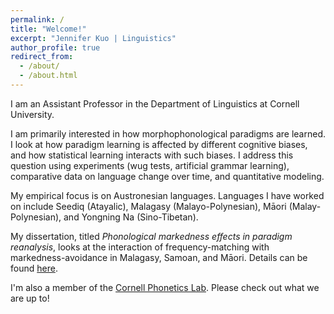 ```yaml
---
permalink: /
title: "Welcome!"
excerpt: "Jennifer Kuo | Linguistics"
author_profile: true
redirect_from:
  - /about/
  - /about.html
---
```


I am an Assistant Professor in the Department of Linguistics at Cornell University. 

I am primarily interested in how morphophonological paradigms are learned. I look at how paradigm learning is affected by different cognitive biases, and how statistical learning interacts with such biases. I address this question using experiments (wug tests, artificial grammar learning), comparative data on language change over time, and quantitative modeling.

My empirical focus is on Austronesian languages. Languages I have worked on include Seediq (Atayalic), Malagasy (Malayo-Polynesian), Māori (Malay-Polynesian), and Yongning Na (Sino-Tibetan). 

My dissertation, titled <i>Phonological markedness effects in paradigm reanalysis</i>, looks at the interaction of frequency-matching with markedness-avoidance in Malagasy, Samoan, and Māori. Details can be found [here](/publications/2023-phd-dissertation).

I'm also a member of the [Cornell Phonetics Lab](https://conf.ling.cornell.edu/). Please check out what we are up to! 